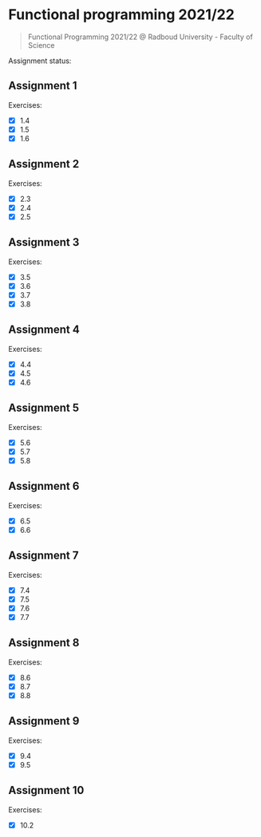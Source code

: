 # Functional programming 2021/22

> Functional Programming 2021/22 @ Radboud University - Faculty of Science

Assignment status:

## Assignment 1

Exercises:
- [x] 1.4
- [x] 1.5
- [x] 1.6

## Assignment 2

Exercises:
- [x] 2.3
- [x] 2.4
- [x] 2.5

## Assignment 3

Exercises:
- [x] 3.5
- [x] 3.6
- [x] 3.7
- [x] 3.8

## Assignment 4

Exercises:
- [x] 4.4
- [x] 4.5
- [x] 4.6

## Assignment 5

Exercises:
- [x] 5.6
- [x] 5.7
- [x] 5.8

## Assignment 6

Exercises:
- [x] 6.5
- [x] 6.6

## Assignment 7 

Exercises:
- [x] 7.4
- [x] 7.5
- [x] 7.6
- [x] 7.7

## Assignment 8

Exercises:
- [x] 8.6
- [x] 8.7
- [x] 8.8

## Assignment 9

Exercises:
- [x] 9.4
- [x] 9.5

## Assignment 10

Exercises:
- [x] 10.2